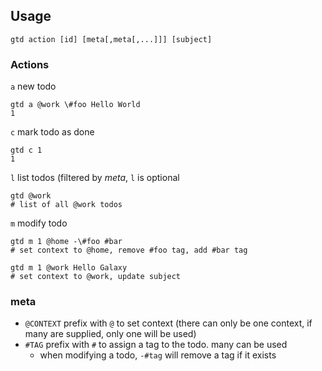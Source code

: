 

	
## Usage

	gtd action [id] [meta[,meta[,...]]] [subject]

### Actions

`a` new todo

	gtd a @work \#foo Hello World
	1

`c` mark todo as done

	gtd c 1
	1

`l` list todos (filtered by _meta_, `l` is optional

	gtd @work
	# list of all @work todos

`m` modify todo

	gtd m 1 @home -\#foo #bar
	# set context to @home, remove #foo tag, add #bar tag

	gtd m 1 @work Hello Galaxy
	# set context to @work, update subject

### meta

- `@CONTEXT` prefix with `@` to set context (there can only be one context, if many are supplied, only one will be used)
- `#TAG` prefix with `#` to assign a tag to the todo. many can be used
	- when modifying a todo, `-#tag` will remove a tag if it exists

